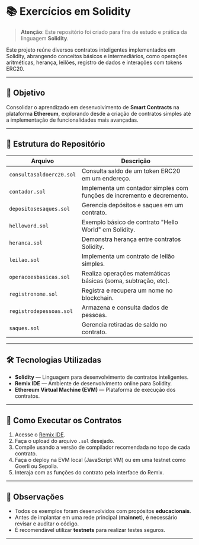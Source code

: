 # 📚 Exercícios em Solidity

> **Atenção**: Este repositório foi criado para fins de estudo e prática da linguagem **Solidity**.

Este projeto reúne diversos contratos inteligentes implementados em Solidity, abrangendo conceitos básicos e intermediários, como operações aritméticas, herança, leilões, registro de dados e interações com tokens ERC20.

---

## 🎯 Objetivo
Consolidar o aprendizado em desenvolvimento de **Smart Contracts** na plataforma **Ethereum**, explorando desde a criação de contratos simples até a implementação de funcionalidades mais avançadas.

---

## 📂 Estrutura do Repositório

| Arquivo | Descrição |
|---------|-----------|
| `consultasaldoerc20.sol` | Consulta saldo de um token ERC20 em um endereço. |
| `contador.sol` | Implementa um contador simples com funções de incremento e decremento. |
| `depositosesaques.sol` | Gerencia depósitos e saques em um contrato. |
| `helloword.sol` | Exemplo básico de contrato "Hello World" em Solidity. |
| `heranca.sol` | Demonstra herança entre contratos Solidity. |
| `leilao.sol` | Implementa um contrato de leilão simples. |
| `operacoesbasicas.sol` | Realiza operações matemáticas básicas (soma, subtração, etc). |
| `registronome.sol` | Registra e recupera um nome no blockchain. |
| `registrodepessoas.sol` | Armazena e consulta dados de pessoas. |
| `saques.sol` | Gerencia retiradas de saldo no contrato. |

---

## 🛠️ Tecnologias Utilizadas
- **Solidity** — Linguagem para desenvolvimento de contratos inteligentes.
- **Remix IDE** — Ambiente de desenvolvimento online para Solidity.
- **Ethereum Virtual Machine (EVM)** — Plataforma de execução dos contratos.

---

## 🚀 Como Executar os Contratos

1. Acesse o [Remix IDE](https://remix.ethereum.org/).
2. Faça o upload do arquivo `.sol` desejado.
3. Compile usando a versão de compilador recomendada no topo de cada contrato.
4. Faça o deploy na EVM local (JavaScript VM) ou em uma testnet como Goerli ou Sepolia.
5. Interaja com as funções do contrato pela interface do Remix.

---

## 📌 Observações
- Todos os exemplos foram desenvolvidos com propósitos **educacionais**.
- Antes de implantar em uma rede principal (**mainnet**), é necessário revisar e auditar o código.
- É recomendável utilizar **testnets** para realizar testes seguros.

---
